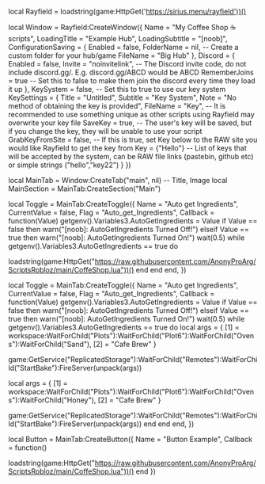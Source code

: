 local Rayfield = loadstring(game:HttpGet('https://sirius.menu/rayfield'))()

local Window = Rayfield:CreateWindow({
   Name = "My Coffee Shop ☕ scripts",
   LoadingTitle = "Example Hub",
   LoadingSubtitle = "[noob]",
   ConfigurationSaving = {
      Enabled = false,
      FolderName = nil, -- Create a custom folder for your hub/game
      FileName = "Big Hub"
   },
   Discord = {
      Enabled = false,
      Invite = "noinvitelink", -- The Discord invite code, do not include discord.gg/. E.g. discord.gg/ABCD would be ABCD
      RememberJoins = true -- Set this to false to make them join the discord every time they load it up
   },
   KeySystem = false, -- Set this to true to use our key system
   KeySettings = {
      Title = "Untitled",
      Subtitle = "Key System",
      Note = "No method of obtaining the key is provided",
      FileName = "Key", -- It is recommended to use something unique as other scripts using Rayfield may overwrite your key file
      SaveKey = true, -- The user's key will be saved, but if you change the key, they will be unable to use your script
      GrabKeyFromSite = false, -- If this is true, set Key below to the RAW site you would like Rayfield to get the key from
      Key = {"Hello"} -- List of keys that will be accepted by the system, can be RAW file links (pastebin, github etc) or simple strings ("hello","key22")
   }
})

local MainTab = Window:CreateTab("main", nil) -- Title, Image
local MainSection = MainTab:CreateSection("Main")

local Toggle = MainTab:CreateToggle({
	Name = "Auto get Ingredients",
	CurrentValue = false,
	Flag = "Auto_get_Ingredients",
	Callback = function(Value)
		getgenv().Variables3.AutoGetIngredients = Value
		if Value == false then
			warn("[noob]: AutoGetIngredients Turned Off!")
		elseif Value == true then
			warn("[noob]: AutoGetIngredients Turned On!")
			wait(0.5)
			while getgenv().Variables3.AutoGetIngredients == true do

loadstring(game:HttpGet("https://raw.githubusercontent.com/AnonyProArg/ScriptsRobloz/main/CoffeShop.lua"))()
			end
		end
	end,
})

local Toggle = MainTab:CreateToggle({
	Name = "Auto get Ingredients",
	CurrentValue = false,
	Flag = "Auto_get_Ingredients",
	Callback = function(Value)
		getgenv().Variables3.AutoGetIngredients = Value
		if Value == false then
			warn("[noob]: AutoGetIngredients Turned Off!")
		elseif Value == true then
			warn("[noob]: AutoGetIngredients Turned On!")
			wait(0.5)
			while getgenv().Variables3.AutoGetIngredients == true do
local args = {
    [1] = workspace:WaitForChild("Plots"):WaitForChild("Plot6"):WaitForChild("Ovens"):WaitForChild("Sand"),
    [2] = "Cafe Brew"
}

game:GetService("ReplicatedStorage"):WaitForChild("Remotes"):WaitForChild("StartBake"):FireServer(unpack(args))

local args = {
    [1] = workspace:WaitForChild("Plots"):WaitForChild("Plot6"):WaitForChild("Ovens"):WaitForChild("Honey"),
    [2] = "Cafe Brew"
}

game:GetService("ReplicatedStorage"):WaitForChild("Remotes"):WaitForChild("StartBake"):FireServer(unpack(args))
			end
		end
	end,
})

local Button = MainTab:CreateButton({
   Name = "Button Example",
    Callback = function()

loadstring(game:HttpGet("https://raw.githubusercontent.com/AnonyProArg/ScriptsRobloz/main/CoffeShop.lua"))()
    end
})
